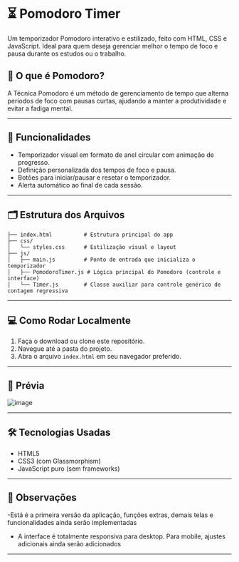 


# ⏳ Pomodoro Timer

Um temporizador Pomodoro interativo e estilizado, feito com HTML, CSS e JavaScript. Ideal para quem deseja gerenciar melhor o tempo de foco e pausa durante os estudos ou o trabalho.

## 🧠 O que é Pomodoro?

A Técnica Pomodoro é um método de gerenciamento de tempo que alterna períodos de foco com pausas curtas, ajudando a manter a produtividade e evitar a fadiga mental.

---

## 🚀 Funcionalidades

- Temporizador visual em formato de anel circular com animação de progresso.
- Definição personalizada dos tempos de foco e pausa.
- Botões para iniciar/pausar e resetar o temporizador.
- Alerta automático ao final de cada sessão.

---

## 🗂 Estrutura dos Arquivos

```
├── index.html          # Estrutura principal do app
├── css/
│   └── styles.css      # Estilização visual e layout
├── js/
│   ├── main.js         # Ponto de entrada que inicializa o temporizador
│   ├── PomodoroTimer.js # Lógica principal do Pomodoro (controle e interface)
│   └── Timer.js        # Classe auxiliar para controle genérico de contagem regressiva
```

---

## 💻 Como Rodar Localmente

1. Faça o download ou clone este repositório.
2. Navegue até a pasta do projeto.
3. Abra o arquivo `index.html` em seu navegador preferido.

---

## 📸 Prévia

![image](https://github.com/user-attachments/assets/2612f3f2-5d8c-4689-adc1-914f92056877)


---

## 🛠 Tecnologias Usadas

- HTML5
- CSS3 (com Glassmorphism)
- JavaScript puro (sem frameworks)

---

## 📌 Observações

-Está é a primeira versão da aplicação, funções extras, demais telas e funcionalidades ainda serão implementadas
- A interface é totalmente responsiva para desktop. Para mobile, ajustes adicionais ainda serão adicionados

---
